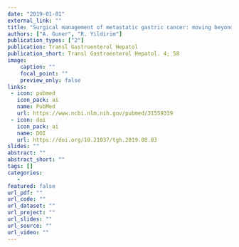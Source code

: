 ```yaml
---
date: "2019-01-01"
external_link: ""
title: "Surgical management of metastatic gastric cancer: moving beyond the guidelines"
authors: ["A. Guner", "R. Yildirim"]
publication_types: ["2"]
publication: Transl Gastroenterol Hepatol
publication_short: Transl Gastroenterol Hepatol. 4; 58
image:
    caption: ""
    focal_point: ""
    preview_only: false
links:
 - icon: pubmed
   icon_pack: ai
   name: PubMed
   url: https://www.ncbi.nlm.nih.gov/pubmed/31559339
 - icon: doi
   icon_pack: ai
   name: DOI
   url: https://doi.org/10.21037/tgh.2019.08.03
slides: ""
abstract: ""
abstract_short: ""
tags: []
categories: 
   - 
featured: false
url_pdf: ""
url_code: ""
url_dataset: ""
url_project: ""
url_slides: ""
url_source: ""
url_video: ""
---
```

